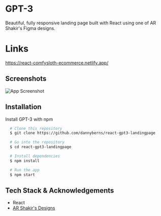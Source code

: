 # GPT-3

Beautiful, fully responsive landing page built with React using one of AR Shakir's Figma designs.


# Links

https://react-comfysloth-ecommerce.netlify.app/


## Screenshots

![App Screenshot](https://i.ibb.co/BcQLWJV/gpt3-main.png)


## Installation

Install GPT-3 with npm

```bash
  # Clone this repository
  $ git clone https://github.com/dannyberns/react-gpt3-landingpage

  # Go into the repository
  $ cd react-gpt3-landingpage

  # Install dependencies
  $ npm install

  # Run the app
  $ npm start
```
    
## Tech Stack & Acknowledgements

- React
- [AR Shakir's Designs](www.arshakir.com)



